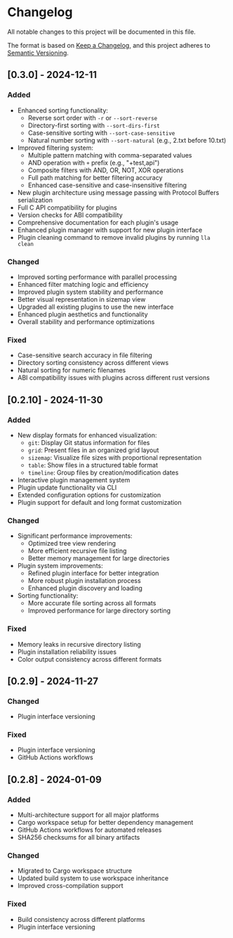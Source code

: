 # Changelog

All notable changes to this project will be documented in this file.

The format is based on [Keep a Changelog](https://keepachangelog.com/en/1.0.0/),
and this project adheres to [Semantic Versioning](https://semver.org/spec/v2.0.0.html).

## [0.3.0] - 2024-12-11

### Added

- Enhanced sorting functionality:
  - Reverse sort order with `-r` or `--sort-reverse`
  - Directory-first sorting with `--sort-dirs-first`
  - Case-sensitive sorting with `--sort-case-sensitive`
  - Natural number sorting with `--sort-natural` (e.g., 2.txt before 10.txt)
- Improved filtering system:
  - Multiple pattern matching with comma-separated values
  - AND operation with `+` prefix (e.g., "+test,api")
  - Composite filters with AND, OR, NOT, XOR operations
  - Full path matching for better filtering accuracy
  - Enhanced case-sensitive and case-insensitive filtering
- New plugin architecture using message passing with Protocol Buffers serialization
- Full C API compatibility for plugins
- Version checks for ABI compatibility
- Comprehensive documentation for each plugin's usage
- Enhanced plugin manager with support for new plugin interface
- Plugin cleaning command to remove invalid plugins by running `lla clean`

### Changed

- Improved sorting performance with parallel processing
- Enhanced filter matching logic and efficiency
- Improved plugin system stability and performance
- Better visual representation in sizemap view
- Upgraded all existing plugins to use the new interface
- Enhanced plugin aesthetics and functionality
- Overall stability and performance optimizations

### Fixed

- Case-sensitive search accuracy in file filtering
- Directory sorting consistency across different views
- Natural sorting for numeric filenames
- ABI compatibility issues with plugins across different rust versions

## [0.2.10] - 2024-11-30

### Added

- New display formats for enhanced visualization:
  - `git`: Display Git status information for files
  - `grid`: Present files in an organized grid layout
  - `sizemap`: Visualize file sizes with proportional representation
  - `table`: Show files in a structured table format
  - `timeline`: Group files by creation/modification dates
- Interactive plugin management system
- Plugin update functionality via CLI
- Extended configuration options for customization
- Plugin support for default and long format customization

### Changed

- Significant performance improvements:
  - Optimized tree view rendering
  - More efficient recursive file listing
  - Better memory management for large directories
- Plugin system improvements:
  - Refined plugin interface for better integration
  - More robust plugin installation process
  - Enhanced plugin discovery and loading
- Sorting functionality:
  - More accurate file sorting across all formats
  - Improved performance for large directory sorting

### Fixed

- Memory leaks in recursive directory listing
- Plugin installation reliability issues
- Color output consistency across different formats

## [0.2.9] - 2024-11-27

### Changed

- Plugin interface versioning

### Fixed

- Plugin interface versioning
- GitHub Actions workflows

## [0.2.8] - 2024-01-09

### Added

- Multi-architecture support for all major platforms
- Cargo workspace setup for better dependency management
- GitHub Actions workflows for automated releases
- SHA256 checksums for all binary artifacts

### Changed

- Migrated to Cargo workspace structure
- Updated build system to use workspace inheritance
- Improved cross-compilation support

### Fixed

- Build consistency across different platforms
- Plugin interface versioning
